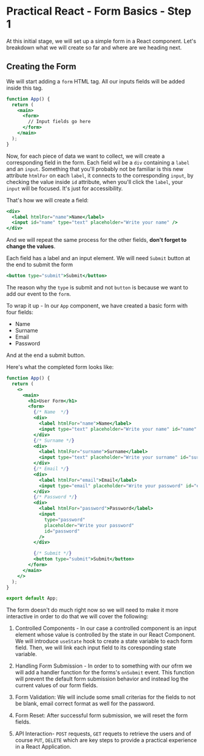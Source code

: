 # Practical React - Form Basics - Step 1

At this initial stage, we will set up a simple form in a React component. Let's breakdown what we will create so far and where are we heading next.

## Creating the Form

We will start adding a `form` HTML tag. All our inputs fields will be added inside this tag.

```jsx
function App() {
  return (
    <main>
      <form>
        // Input fields go here
      </form>
    </main>
  );
}
```

Now, for each piece of data we want to collect, we will create a corresponding field in the form. Each field wil be a `div` containing a `label` and an `input`. Something that you'll probably not be familiar is this new attribute `htmlFor` on each `label`, it connects to the corresponding `input`, by checking the value inside `id` attribute, when you'll click the `label`, your `input` will be focused. It's just for accessibility.

That's how we will create a field:
```jsx
<div>
  <label htmlFor="name">Name</label>
  <input id="name" type="text" placeholder="Write your name" />
</div>
```

And we will repeat the same process for the other fields, **don't forget to change the values**.



Each field has a label and an input element. We will need `Submit` button at the end to submit the form

```jsx
<button type="submit">Submit</button>
```

The reason why the `type` is submit and not `button` is because we want to add our event to the `form`.

To wrap it up - In our `App` component, we have created a basic form with four fields:
- Name
- Surname
- Email
- Password

And at the end a submit button.

Here's what the completed form looks like:

```jsx
function App() {
  return (
    <>
      <main>
        <h1>User Form</h1>
        <form>
          {/* Name  */}
          <div>
            <label htmlFor="name">Name</label>
            <input type="text" placeholder="Write your name" id="name" />
          </div>
          {/* Surname */}
          <div>
            <label htmlFor="surname">Surname</label>
            <input type="text" placeholder="Write your surname" id="surname" />
          </div>
          {/* Email */}
          <div>
            <label htmlFor="email">Email</label>
            <input type="email" placeholder="Write your password" id="email" />
          </div>
          {/* Password */}
          <div>
            <label htmlFor="password">Password</label>
            <input
              type="password"
              placeholder="Write your password"
              id="password"
            />
          </div>

          {/* Submit */}
          <button type="submit">Submit</button>
        </form>
      </main>
    </>
  );
}

export default App;
```

The form doesn't do much right now so we will need to make it more interactive in order to do that we will cover the following:

1. Controlled Components - In our case a controlled component is an input element whose value is controlled by the state in our React Component. We will introduce `useState` hook to create a state variable to each form field. Then, we will link each input field to its coresponding state variable.

2. Handling Form Submission - In order to to something with our ofrm we will add a handler function for the forms's `onSubmit` event. This function will prevent the default form submission behavior and instead log the current values of our form fields.

3. Form Validation: We will include some small criterias for the fields to not be blank, email correct format as well for the password.

4. Form Reset: After successful form submission, we will reset the form fields.

5. API Interaction- `POST` requests, `GET` requets to retrieve the users and of course `PUT`, `DELETE` which are key steps to provide a practical experience in a React Application.
